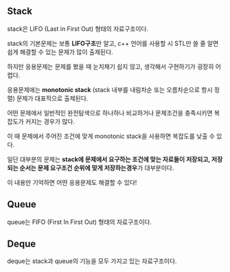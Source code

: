 ## Stack
stack은 LIFO (Last in First Out) 형태의 자료구조이다. 

stack의 기본문제는 보통 **LIFO구조**만 알고, c++ 언어를 사용할 시 STL만 쓸 줄 알면 쉽게 해결할 수 있는 문제가 많이 출제된다.

하지만 응용문제는 문제를 봤을 때 눈치채기 쉽지 않고, 생각해서 구현하기가 굉장히 어렵다.

응용문제에는 **monotonic stack** (stack 내부를 내림차순 또는 오름차순으로 항시 정렬) 문제가 대표적으로 출제된다.

어떤 문제에서 일반적인 완전탐색으로 하나하나 비교하거나 문제조건을 충족시키면 복잡도가 커지는 경우가 많다.

이 때 문제에서 주어진 조건에 맞게 monotonic stack을 사용하면 복잡도를 낮출 수 있다.

일단 대부분의 문제는 **stack에 문제에서 요구하는 조건에 맞는 자료들이 저장되고, 저장되는 순서는 문제 요구조건 순위에 맞게 저장하는경우**가 대부분이다. 

이 내용만 기억하면 어떤 응용문제도 해결할 수 있다!

## Queue
queue는 FIFO (First In First Out) 형태의 자료구조이다.


## Deque
deque는 stack과 queue의 기능을 모두 가지고 있는 자료구조이다. 
